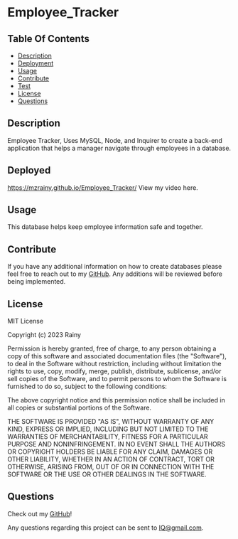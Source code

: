 # Employee_Tracker
## Table Of Contents
<!-- click each bullet to move to the associated section -->
* [Description](#description)
* [Deployment](#deployed)
* [Usage](#usage)
* [Contribute](#contribute)
* [Test](#test)
* [License](#license)
* [Questions](#questions)
## Description
Employee Tracker,
Uses MySQL, Node, and Inquirer to create a back-end application that helps a manager navigate through employees in a database.

## Deployed
https://mzrainy.github.io/Employee_Tracker/
View my video here.

## Usage

This database helps keep employee information safe and together. 

## Contribute

If you have any additional information on how to create databases please feel free to reach out to my  [GitHub](https://github.com/MzRainy/Employee_Tracker). Any additions will be reviewed before being implemented.


## License

MIT License

Copyright (c) 2023 Rainy

Permission is hereby granted, free of charge, to any person obtaining a copy
of this software and associated documentation files (the "Software"), to deal
in the Software without restriction, including without limitation the rights
to use, copy, modify, merge, publish, distribute, sublicense, and/or sell
copies of the Software, and to permit persons to whom the Software is
furnished to do so, subject to the following conditions:

The above copyright notice and this permission notice shall be included in all
copies or substantial portions of the Software.

THE SOFTWARE IS PROVIDED "AS IS", WITHOUT WARRANTY OF ANY KIND, EXPRESS OR
IMPLIED, INCLUDING BUT NOT LIMITED TO THE WARRANTIES OF MERCHANTABILITY,
FITNESS FOR A PARTICULAR PURPOSE AND NONINFRINGEMENT. IN NO EVENT SHALL THE
AUTHORS OR COPYRIGHT HOLDERS BE LIABLE FOR ANY CLAIM, DAMAGES OR OTHER
LIABILITY, WHETHER IN AN ACTION OF CONTRACT, TORT OR OTHERWISE, ARISING FROM,
OUT OF OR IN CONNECTION WITH THE SOFTWARE OR THE USE OR OTHER DEALINGS IN THE
SOFTWARE.

## Questions

Check out my [GitHub](https://github.com/MzRainy/Employee_Tracker)!

Any questions regarding this project can be sent to IQ@gmail.com.